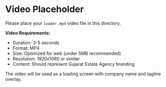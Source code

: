 # Video Placeholder

Please place your `loader.mp4` video file in this directory.

**Video Requirements:**
- Duration: 3-5 seconds
- Format: MP4
- Size: Optimized for web (under 5MB recommended)
- Resolution: 1920x1080 or similar
- Content: Should represent Gujarat Estate Agency branding

The video will be used as a loading screen with company name and tagline overlay.